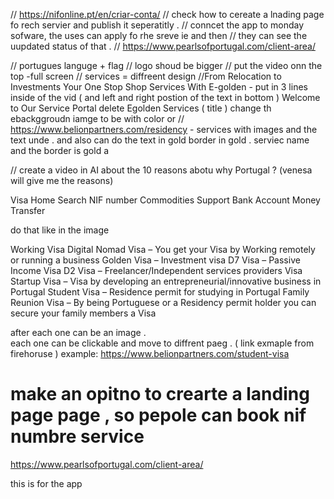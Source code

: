 // https://nifonline.pt/en/criar-conta/
// check how to cereate a lnading page fo rech servier and publish it seperatitly .
// conncet the app to monday sofware, the uses can apply fo rhe sreve ie and then
// they can see the uupdated status of that .
// https://www.pearlsofportugal.com/client-area/

// portugues languge + flag
// logo shoud be bigger
// put the video onn the top -full screen
// services = diffreent design
//From Relocation to Investments Your One Stop Shop Services With E-golden - put in 3 lines inside of the vid ( and left and right postion of the text in bottom )
Welcome to Our Service Portal delete
Egolden Services ( title )
change th ebackggroudn iamge to be with color or
// https://www.belionpartners.com/residency - services with images and the text unde .
and also can do the text in gold border in gold .
serviec name and the border is gold a

// create a video in AI about the 10 reasons abotu why Portugal ? (venesa will give me the reasons)

Visa
Home Search
NIF number
Commodities Support
Bank Account
Money Transfer

do that like in the image

Working Visa
Digital Nomad Visa – You get your Visa by Working remotely or running a business
Golden Visa – Investment visa
D7 Visa – Passive Income Visa
D2 Visa – Freelancer/Independent services providers Visa
Startup Visa – Visa by developing an entrepreneurial/innovative business in Portugal
Student Visa – Residence permit for studying in Portugal
Family Reunion Visa – By being Portuguese or a Residency permit holder you can secure your family members a Visa

after each one can be an image .  
each one can be clickable and move to diffrent paeg . ( link exmaple from firehoruse )
example: https://www.belionpartners.com/student-visa

# make an opitno to crearte a landing page page , so pepole can book nif numbre service

https://www.pearlsofportugal.com/client-area/

this is for the app
